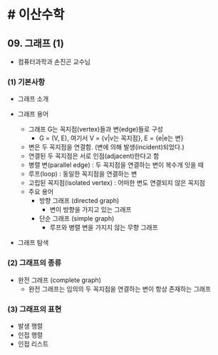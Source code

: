 # # 이산수학

## 09. 그래프 (1)

- 컴퓨터과학과 손진곤 교수님

### (1) 기본사항

- 그래프 소개

- 그래프 용어
    - 그래프 G는 꼭지점(vertex)들과 변(edge)들로 구성
        - G = (V, E), 여기서 V = {v|v는 꼭지점}, E = {e|e는 변}
    - 변은 두 꼭지점을 연결함. (변에 의해 발생(incident)되었다.)
    - 연결된 두 꼭지점은 서로 인점(adjacent)한다고 함
    - 병렬 변(parallel edge) : 두 꼭지점을 연결하는 변이 복수개 잇을 때
    - 루프(loop) : 동일한 꼭지점을 연결하는 변
    - 고립된 꼭지점(isolated vertex) : 어떠한 변도 연결되지 않은 꼭지점
    - 주요 용어
        - 방향 그래프 (directed graph)
            - 변이 방향을 가지고 있는 그래프
        - 단순 그래프 (simple graph)
            - 루프와 병렬 변을 가지지 않는 무향 그래프
- 그래프 탐색

### (2) 그래프의 종류

- 완전 그래프 (complete graph)
    - 완전 그래프는 임의의 두 꼭지점을 연결하는 변이 항상 존재하는 그래프

### (3) 그래프의 표현

- 발생 행렬
- 인접 행렬
- 인접 리스트
